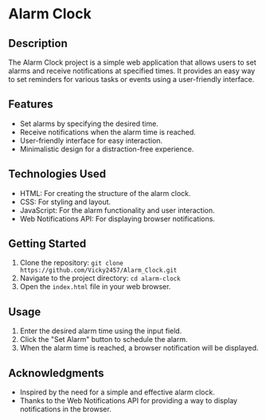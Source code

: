 # Alarm Clock


## Description

The Alarm Clock project is a simple web application that allows users to set alarms and receive notifications at specified times. It provides an easy way to set reminders for various tasks or events using a user-friendly interface.

## Features

- Set alarms by specifying the desired time.
- Receive notifications when the alarm time is reached.
- User-friendly interface for easy interaction.
- Minimalistic design for a distraction-free experience.

## Technologies Used

- HTML: For creating the structure of the alarm clock.
- CSS: For styling and layout.
- JavaScript: For the alarm functionality and user interaction.
- Web Notifications API: For displaying browser notifications.

## Getting Started

1. Clone the repository: `git clone https://github.com/Vicky2457/Alarm_Clock.git`
2. Navigate to the project directory: `cd alarm-clock`
3. Open the `index.html` file in your web browser.

## Usage

1. Enter the desired alarm time using the input field.
2. Click the "Set Alarm" button to schedule the alarm.
3. When the alarm time is reached, a browser notification will be displayed.

## Acknowledgments

- Inspired by the need for a simple and effective alarm clock.
- Thanks to the Web Notifications API for providing a way to display notifications in the browser.
